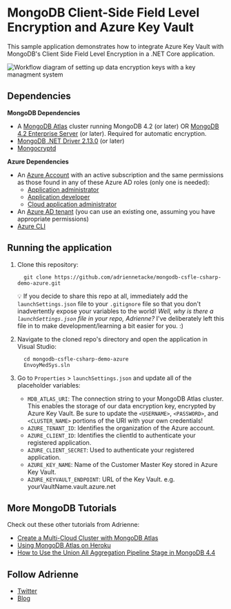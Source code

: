 # MongoDB Client-Side Field Level Encryption and Azure Key Vault
This sample application demonstrates how to integrate Azure Key Vault with MongoDB's Client Side Field Level Encryption in a .NET Core application.

![Workflow diagram of setting up data encryption keys with a key managment system](https://docs.mongodb.com/drivers/figures/CSFLE_Data_Key_KMS.png)
## Dependencies

**MongoDB Dependencies**
* A [MongoDB Atlas](https://www.mongodb.com/cloud/atlas>) cluster running MongoDB 4.2 (or later) OR [MongoDB 4.2 Enterprise Server](https://www.mongodb.com/try/download/enterprise>) (or later). Required for automatic encryption.
* [MongoDB .NET Driver 2.13.0](https://www.nuget.org/packages/MongoDB.Driver/2.13.0) (or later)
* [Mongocryptd](https://docs.mongodb.com/manual/reference/security-client-side-encryption-appendix/#installation)

**Azure Dependencies**

* An [Azure Account](https://azure.microsoft.com/en-us/free/) with an active subscription and the same permissions as those found in any of these Azure AD roles (only one is needed):
  * [Application administrator](https://docs.microsoft.com/en-us/azure/active-directory/roles/permissions-reference#application-administrator)
  * [Application developer](https://docs.microsoft.com/en-us/azure/active-directory/roles/permissions-reference#application-developer)
  * [Cloud application administrator](https://docs.microsoft.com/en-us/azure/active-directory/roles/permissions-reference#cloud-application-administrator)
* An [Azure AD tenant](https://docs.microsoft.com/en-us/azure/active-directory/develop/quickstart-create-new-tenant#create-a-new-azure-ad-tenant) (you can use an existing one, assuming you have appropriate permissions)
* [Azure CLI](https://docs.microsoft.com/en-us/cli/azure/install-azure-cli)


## Running the application

1. Clone this repository:

   ```
     git clone https://github.com/adriennetacke/mongodb-csfle-csharp-demo-azure.git
   ```

    💡 If you decide to share this repo at all, immediately add the `launchSettings.json` file to your `.gitignore` file so that you don't inadvertently expose your variables to the world! *Well, why is there a `launchSettings.json` file in your repo, Adrienne?* I've deliberately left this file in to make development/learning a bit easier for you. :)  

2. Navigate to the cloned repo's directory and open the application in Visual Studio:

    ```
      cd mongodb-csfle-csharp-demo-azure
      EnvoyMedSys.sln
    ```

3. Go to `Properties` > `launchSettings.json` and update all of the placeholder variables: 
    * `MDB_ATLAS_URI`: The connection string to your MongoDB Atlas cluster. This enables the storage of our data encryption key, encrypted by Azure Key Vault. Be sure to update the `<USERNAME>`, `<PASSWORD>`, and `<CLUSTER_NAME>` portions of the URI with your own credentials!
    * `AZURE_TENANT_ID`: Identifies the organization of the Azure account.
    * `AZURE_CLIENT_ID`: Identifies the clientId to authenticate your registered application.
    * `AZURE_CLIENT_SECRET`: Used to authenticate your registered application.
    * `AZURE_KEY_NAME`: Name of the Customer Master Key stored in Azure Key Vault.
    * `AZURE_KEYVAULT_ENDPOINT`: URL of the Key Vault. e.g. yourVaultName.vault.azure.net


## More MongoDB Tutorials

Check out these other tutorials from Adrienne:

- [Create a Multi-Cloud Cluster with MongoDB Atlas](https://developer.mongodb.com/how-to/setup-multi-cloud-cluster-mongodb-atlas/)
- [Using MongoDB Atlas on Heroku](https://developer.mongodb.com/how-to/use-atlas-on-heroku/)
- [How to Use the Union All Aggregation Pipeline Stage in MongoDB 4.4](https://developer.mongodb.com/how-to/use-union-all-aggregation-pipeline-stage/)

## Follow Adrienne

- [Twitter](twitter.com/AdrienneTacke)
- [Blog](https://blog.adrienne.io/)

